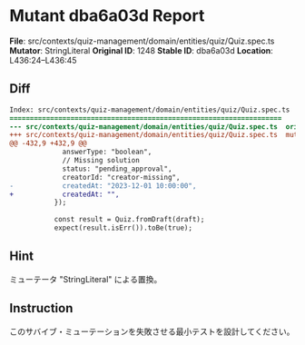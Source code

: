 # Mutant dba6a03d Report

**File**: src/contexts/quiz-management/domain/entities/quiz/Quiz.spec.ts
**Mutator**: StringLiteral
**Original ID**: 1248
**Stable ID**: dba6a03d
**Location**: L436:24–L436:45

## Diff

```diff
Index: src/contexts/quiz-management/domain/entities/quiz/Quiz.spec.ts
===================================================================
--- src/contexts/quiz-management/domain/entities/quiz/Quiz.spec.ts	original
+++ src/contexts/quiz-management/domain/entities/quiz/Quiz.spec.ts	mutated #1248
@@ -432,9 +432,9 @@
             answerType: "boolean",
             // Missing solution
             status: "pending_approval",
             creatorId: "creator-missing",
-            createdAt: "2023-12-01 10:00:00",
+            createdAt: "",
           });
 
           const result = Quiz.fromDraft(draft);
           expect(result.isErr()).toBe(true);
```

## Hint

ミューテータ "StringLiteral" による置換。

## Instruction

このサバイブ・ミューテーションを失敗させる最小テストを設計してください。
